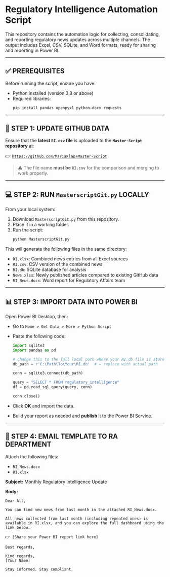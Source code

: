 # Regulatory Intelligence Automation Script

This repository contains the automation logic for collecting, consolidating, and reporting regulatory news updates across multiple channels. The output includes Excel, CSV, SQLite, and Word formats, ready for sharing and reporting in Power BI.

---

## **✅ PREREQUISITES**

Before running the script, ensure you have:

- Python installed (version 3.8 or above)
- Required libraries:
  ```bash
  pip install pandas openpyxl python-docx requests
  ```

---

## **🔁 STEP 1: UPDATE GITHUB DATA**

Ensure that the **latest `RI.csv` file** is uploaded to the **`Master-Script` repository** at:

👉 [`https://github.com/MariaKlap/Master-Script`](https://github.com/MariaKlap/Master-Script)

> ⚠️ The file name **must be `RI.csv`** for the comparison and merging to work properly.

---

## **💻 STEP 2: RUN `MasterscriptGit.py` LOCALLY**

From your local system:

1. Download `MasterscriptGit.py` from this repository.
2. Place it in a working folder.
3. Run the script:
   ```bash
   python MasterscriptGit.py
   ```

This will generate the following files in the same directory:

- `RI.xlsx`: Combined news entries from all Excel sources  
- `RI.csv`: CSV version of the combined news  
- `RI.db`: SQLite database for analysis  
- `News.xlsx`: Newly published articles compared to existing GitHub data  
- `RI_News.docx`: Word report for Regulatory Affairs team  

---

## **📊 STEP 3: IMPORT DATA INTO POWER BI**

Open Power BI Desktop, then:

- Go to `Home > Get Data > More > Python Script`
- Paste the following code:

  ```python
  import sqlite3
  import pandas as pd

  # Change this to the full local path where your RI.db file is stored
  db_path = r'C:\Path\To\Your\RI.db'  # ← replace with actual path

  conn = sqlite3.connect(db_path)

  query = "SELECT * FROM regulatory_intelligence"
  df = pd.read_sql_query(query, conn)

  conn.close()
  ```

- Click **OK** and import the data.
- Build your report as needed and **publish** it to the Power BI Service.

---

## **📧 STEP 4: EMAIL TEMPLATE TO RA DEPARTMENT**

Attach the following files:
- `RI_News.docx`
- `RI.xlsx`

**Subject:** Monthly Regulatory Intelligence Update

**Body:**

```
Dear All,

You can find new news from last month in the attached RI_News.docx.

All news collected from last month (including repeated ones) is available in RI.xlsx, and you can explore the full dashboard using the link below:

👉 [Share your Power BI report link here]

Best regards,

Kind regards,  
[Your Name]

Stay informed. Stay compliant.
```
